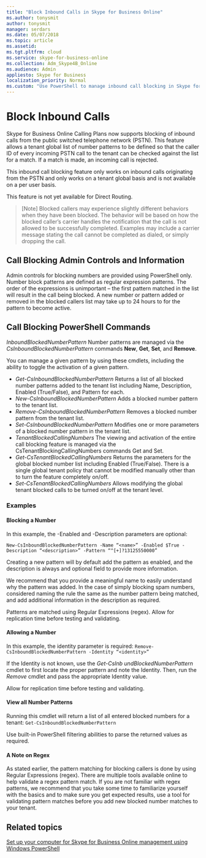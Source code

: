 ```yaml
---
title: "Block Inbound Calls in Skype for Business Online"
ms.author: tonysmit
author: tonysmit
manager: serdars
ms.date: 05/07/2018
ms.topic: article
ms.assetid: 
ms.tgt.pltfrm: cloud
ms.service: skype-for-business-online
ms.collection: Adm_Skype4B_Online
ms.audience: Admin
appliesto: Skype for Business
localization_priority: Normal
ms.custom: "Use PowerShell to manage inbound call blocking in Skype for Business Online."
---
```


 # Block Inbound Calls

Skype for Business Online Calling Plans now supports blocking of inbound calls from the public switched telephone network (PSTN). This feature allows a tenant global list of number patterns to be defined so that the caller ID of every incoming PSTN call to the tenant can be checked against the list for a match. If a match is made, an incoming call is rejected. 

This inbound call blocking feature only works on inbound calls originating from the PSTN and only works on a tenant global basis and is not available on a per user basis.

This feature is not yet available for Direct Routing.

>[Note]
 Blocked callers may experience slightly different behaviors when they have been blocked. The behavior will be based on how the blocked caller’s carrier handles the notification that the call is not allowed to be successfully completed. Examples may include a carrier message stating the call cannot be completed as dialed, or simply dropping the call.

## Call Blocking Admin Controls and Information
Admin controls for blocking numbers are provided using PowerShell only. Number block patterns are defined as regular expression patterns. The order of the expressions is unimportant – the first pattern matched in the list will result in the call being blocked. A new number or pattern added or removed in the blocked callers list may take up to 24 hours to for the pattern to become active.
## Call Blocking PowerShell Commands

*InboundBlockedNumberPattern*
Number patterns are managed via the *CsInboundBlockedNumberPattern* commands **New**, **Get**, **Set**, and **Remove**.  

You can manage a given pattern by using these cmdlets, including the ability to toggle the activation of a given pattern.
- *Get-CsInboundBlockedNumberPattern*
Returns a list of all blocked number patterns added to the tenant list including Name, Description, Enabled (True/False), and Pattern for each.
- *New-CsInboundBlockedNumberPattern*
Adds a blocked number pattern to the tenant list.
- *Remove-CsInboundBlockedNumberPattern*
Removes a blocked number pattern from the tenant list.
- *Set-CsInboundBlockedNumberPattern*
Modifies one or more parameters of a blocked number pattern in the tenant list.
- *TenantBlockedCallingNumbers*
The viewing and activation of the entire call blocking feature is managed via the CsTenantBlockingCallingNumbers commands Get and Set. 
- *Get-CsTenantBlockedCallingNumbers*
Returns the parameters for the global blocked number list including Enabled (True/False). There is a single global tenant policy that cannot be modified manually other than to turn the feature completely on/off.
- *Set-CsTenantBlockedCallingNumbers*
Allows modifying the global tenant blocked calls to be turned on/off at the tenant level.

### Examples
#### Blocking a Number

In this example, the -Enabled and -Description parameters are optional:

`New-CsInboundBlockedNumberPattern -Name “<name>” -Enabled $True -Description “<description>” -Pattern “^[+]?13125550000”`

 Creating a new pattern will by default add the pattern as enabled, and the description is always and optional field to provide more information. 

We recommend that you provide a meaningful name to easily understand why the pattern was added. In the case of simply blocking spam numbers, considered naming the rule the same as the number pattern being matched, and add additional information in the description as required.

Patterns are matched using Regular Expressions (regex). 
Allow for replication time before testing and validating.

#### Allowing a Number

In this example, the identity parameter is  required:
`Remove-CsInboundBlockedNumberPattern -Identity “<identity>”`
 
If the Identity is not known, use the *Get-CsInb
undBlockedNumberPattern* cmdlet to first locate the proper pattern and note the Identity. Then, run the *Remove* cmdlet and pass the appropriate Identity value.

Allow for replication time before testing and validating.
#### View all Number Patterns
Running this cmdlet will return a list of all entered blocked numbers for a tenant: 
`Get-CsInboundBlockedNumberPattern`

Use built-in PowerShell filtering abilities to parse the returned values as required.

#### A Note on Regex
As stated earlier, the pattern matching for blocking callers is done by using Regular Expressions (regex). There are multiple tools available online to help validate a regex pattern match. If you are not familiar with regex patterns, we recommend that you take some time to familiarize yourself with the basics and to make sure you get expected results, use a tool for validating pattern matches before you add new blocked number matches to your tenant. 

## Related topics
[Set up your computer for Skype for Business Online management using Windows PowerShell](https://docs.microsoft.com/en-us/SkypeForBusiness/set-up-your-computer-for-windows-powershell/set-up-your-computer-for-windows-powershell )
